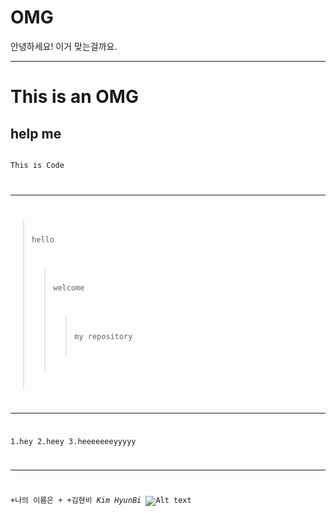 # OMG

안녕하세요! 이거 맞는걸까요.
***
**This is an OMG**
================
  help me
-----------------
<pre>
<code>
This is Code
</code?
</pre>
***
>hello
>>welcome
>>>my repository
***
1.hey
2.heey
3.heeeeeeeyyyyy
****
+나의 이름은
  +
    +김현비
    _Kim HyunBi_
    ![Alt text](https://user-images.githubusercontent.com/106740347/172789675-a32a103e-02a9-46a8-b416-eb82d76bf6cd.jpg)
